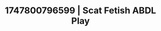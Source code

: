 ---
categories:
- Alt aesthetic girls
- Erotic focus
- Sensual choreography
- Erotic escapism
- Safe for work
image: /assets/images/1747800796599.jpg
layout: post
seo:
  description: Featured content with premium ABDL Play, Scat Fetish. HD images available.
  keywords: ABDL Play, Scat Fetish
  og_image: /assets/images/1747800796599.jpg
  schema_type: VisualArtwork
tags:
- '#1747800796599'
- Scat Fetish
- ABDL Play
title: 1747800796599 | Scat Fetish ABDL Play
---